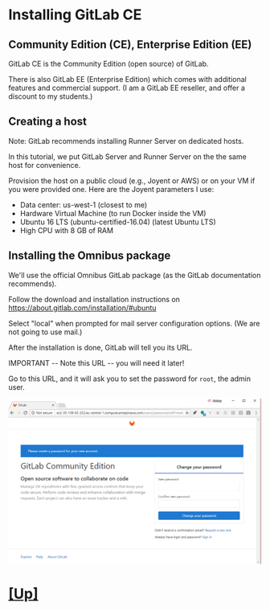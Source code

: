 # Installing GitLab CE

## Community Edition (CE), Enterprise Edition (EE)

GitLab CE is the Community Edition (open source) of GitLab.

There is also GitLab EE (Enterprise Edition) which comes with additional
features and commercial support. (I am a GitLab EE reseller, and offer
a discount to my students.)



## Creating a host

Note: GitLab recommends installing Runner Server on dedicated hosts.

In this tutorial, we put GitLab Server and Runner Server on the the same host
for convenience.

Provision the host on a public cloud (e.g., Joyent or AWS) or on your VM if 
you were provided one. Here are the Joyent parameters I use:

- Data center: us-west-1 (closest to me)
- Hardware Virtual Machine (to run Docker inside the VM)
- Ubuntu 16 LTS (ubuntu-certified-16.04) (latest Ubuntu LTS)
- High CPU with 8 GB of RAM


## Installing the Omnibus package

We'll use the official Omnibus GitLab package (as the GitLab documentation recommends).

Follow the download and installation instructions on https://about.gitlab.com/installation/#ubuntu

Select "local" when prompted for mail server configuration options. (We are not going to use mail.)

After the installation is done, GitLab will tell you its URL.

IMPORTANT -- Note this URL -- you will need it later!

Go to this URL, and it will ask you to set the password for `root`, the admin user.

![login](img/login.png)

# [[Up]](README.md)
